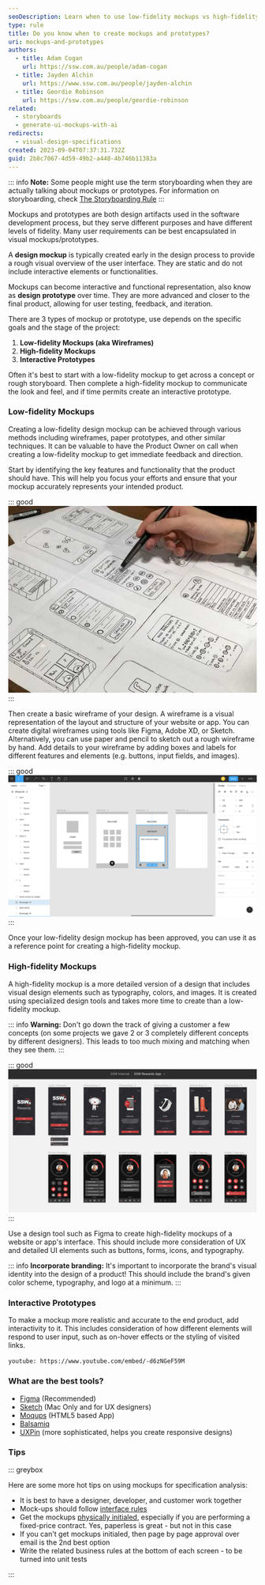```yaml
---
seoDescription: Learn when to use low-fidelity mockups vs high-fidelity prototypes in software design.
type: rule
title: Do you know when to create mockups and prototypes?
uri: mockups-and-prototypes
authors:
  - title: Adam Cogan
    url: https://ssw.com.au/people/adam-cogan
  - title: Jayden Alchin
    url: https://www.ssw.com.au/people/jayden-alchin
  - title: Geordie Robinson
    url: https://ssw.com.au/people/geordie-robinson
related:
  - storyboards
  - generate-ui-mockups-with-ai
redirects:
  - visual-design-specifications
created: 2023-09-04T07:37:31.732Z
guid: 2b8c7067-4d59-49b2-a448-4b746b11383a
---
```

:::  info
**Note:** Some people might use the term storyboarding when they are actually talking about mockups or prototypes. For information on storyboarding, check [The Storyboarding Rule](/storyboards)
:::

Mockups and prototypes are both design artifacts used in the software development process, but they serve different purposes and have different levels of fidelity. Many user requirements can be best encapsulated in visual mockups/prototypes.

A **design mockup** is typically created early in the design process to provide a rough visual overview of the user interface. They are static and do not include interactive elements or functionalities.

Mockups can become interactive and functional representation, also know as **design prototype** over time. They are more advanced and closer to the final product, allowing for user testing, feedback, and iteration.

<!--endintro-->

There are 3 types of mockup or prototype, use depends on the specific goals and the stage of the project:

1. **Low-fidelity Mockups (aka Wireframes)**
2. **High-fidelity Mockups**
3. **Interactive  Prototypes**

Often it's best to start with a low-fidelity mockup to get across a concept or rough storyboard. Then complete a high-fidelity mockup to communicate the look and feel, and if time permits create an interactive prototype.

### Low-fidelity Mockups

Creating a low-fidelity design mockup can be achieved through various methods including wireframes, paper prototypes, and other similar techniques. It can be valuable to have the Product Owner on call when creating a low-fidelity mockup to get immediate feedback and direction.

Start by identifying the key features and functionality that the product should have. This will help you focus your efforts and ensure that your mockup accurately represents your intended product.

::: good
![Figure: Good Example - A hand-drawn mockup. Nice and quick for early concept design](handdrawnui.jpg)
:::

Then create a basic wireframe of your design. A wireframe is a visual representation of the layout and structure of your website or app. You can create digital wireframes using tools like Figma, Adobe XD, or Sketch. Alternatively, you can use paper and pencil to sketch out a rough wireframe by hand. Add details to your wireframe by adding boxes and labels for different features and elements (e.g. buttons, input fields, and images).

::: good
![Figure: Good example – Example of wireframes (created in Figma)](figma_wireframe_app_screenshot.png)
:::

Once your low-fidelity design mockup has been approved, you can use it as a reference point for creating a high-fidelity mockup.

### High-fidelity Mockups

A high-fidelity mockup is a more detailed version of a design that includes visual design elements such as typography, colors, and images. It is created using specialized design tools and takes more time to create than a low-fidelity mockup.

::: info
**Warning:** Don't go down the track of giving a customer a few concepts (on some projects we gave 2 or 3 completely different concepts by different designers). This leads to too much mixing and matching when they see them.
:::

::: good
![Figure: Good example – High fidelity mockup for SSW Rewards App - recommended as quick to update when changes are requested](high-fedelity-ui.png)
:::

Use a design tool such as Figma to create high-fidelity mockups of a website or app's interface. This should include more consideration of UX and detailed UI elements such as buttons, forms, icons, and typography.

:::  info
**Incorporate branding:** It's important to incorporate the brand's visual identity into the design of a product! This should include the brand's given color scheme, typography, and logo at a minimum.
:::

### Interactive Prototypes

To make a mockup more realistic and accurate to the end product, add interactivity to it. This includes consideration of how different elements will respond to user input, such as on-hover effects or the styling of visited links.

`youtube: https://www.youtube.com/embed/-d6zNGeF59M`

### What are the best tools?

* [Figma](https://www.figma.com) (Recommended)
* [Sketch](https://www.sketchapp.com) (Mac Only and for UX designers)
* [Moqups](https://moqups.com) (HTML5 based App)
* [Balsamiq](https://balsamiq.com)
* [UXPin](http://uxpin.com) (more sophisticated, helps you create responsive designs)

### Tips

::: greybox

Here are some more hot tips on using mockups for specification analysis:

* It is best to have a designer, developer, and customer work together
* Mock-ups should follow [interface rules](/rules-to-better-interfaces-general-usability-practices)
* Get the mockups [physically initialed](/tasks-do-you-know-to-ensure-that-relevant-emails-are-attached-to-tasks), especially if you are performing a fixed-price contract. Yes, paperless is great - but not in this case
* If you can't get mockups initialed, then page by page approval over email is the 2nd best option
* Write the related business rules at the bottom of each screen - to be turned into unit tests

:::